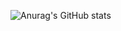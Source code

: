 ![Anurag's GitHub stats](https://github-readme-stats.vercel.app/api?username=wesselvandalen&show_icons=true)